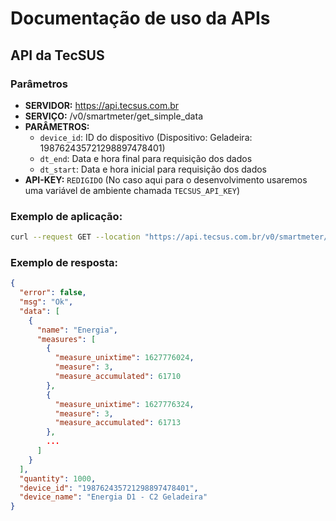 # Documentação de uso da APIs

## API da TecSUS

### Parâmetros
- **SERVIDOR:** https://api.tecsus.com.br
- **SERVIÇO:** /v0/smartmeter/get_simple_data
- **PARÂMETROS:**
    - `device_id`: ID do dispositivo (Dispositivo: Geladeira: 198762435721298897478401)
    - `dt_end`: Data e hora final para requisição dos dados
    - `dt_start`: Data e hora inicial para requisição dos dados
- **API-KEY:** `REDIGIDO` (No caso aqui para o desenvolvimento usaremos uma variável de ambiente chamada `TECSUS_API_KEY`)

### Exemplo de aplicação:
```bash
curl --request GET --location "https://api.tecsus.com.br/v0/smartmeter/get_simple_data?device_id=198762435721298897478401&dt_start=2021-08-01%2000:00:00&dt_end=2021-08-30%2000:00:00" --header "x-api-key: $TECSUS_API_KEY"
```

### Exemplo de resposta:
```json
{
  "error": false,
  "msg": "Ok",
  "data": [
    {
      "name": "Energia",
      "measures": [
        {
          "measure_unixtime": 1627776024,
          "measure": 3,
          "measure_accumulated": 61710
        },
        {
          "measure_unixtime": 1627776324,
          "measure": 3,
          "measure_accumulated": 61713
        },
        ...
      ]
    }
  ],
  "quantity": 1000,
  "device_id": "198762435721298897478401",
  "device_name": "Energia D1 - C2 Geladeira"
}

```